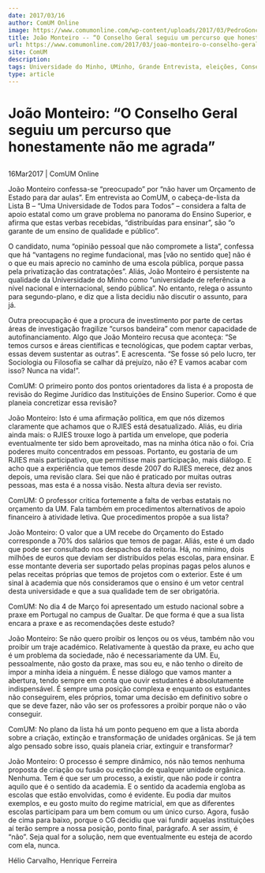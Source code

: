 ```yaml
---
date: 2017/03/16
author: ComUM Online
image: https://www.comumonline.com/wp-content/uploads/2017/03/PedroGoncaloCosta_JoaoMonteiro_CG_11-1500x1000.jpg
title: João Monteiro -- “O Conselho Geral seguiu um percurso que honestamente não me agrada”
url: https://www.comumonline.com/2017/03/joao-monteiro-o-conselho-geral-seguiu-um-percurso-que-honestamente-nao-me-agrada/
site: ComUM
description: 
tags: Universidade do Minho, UMinho, Grande Entrevista, eleições, Conselho Geral, Eleições 2017, Eleições CG 2017, João Monteiro
type: article
---
```



# João Monteiro: “O Conselho Geral seguiu um percurso que honestamente não me agrada”

## 

16Mar2017 | ComUM Online

João Monteiro confessa-se “preocupado” por “não haver um Orçamento de Estado para dar aulas”. Em entrevista ao ComUM, o cabeça-de-lista da Lista B – “Uma Universidade de Todos para Todos” – considera a falta de apoio estatal como um grave problema no panorama do Ensino Superior, e afirma que estas verbas recebidas, “distribuídas para ensinar”, são “o garante de um ensino de qualidade e público”.

O candidato, numa “opinião pessoal que não compromete a lista”, confessa que há “vantagens no regime fundacional, mas [vão no sentido que] não é o que eu mais aprecio no caminho de uma escola pública, porque passa pela privatização das contratações”. Aliás, João Monteiro é persistente na qualidade da Universidade do Minho como “universidade de referência a nível nacional e internacional, sendo pública”. No entanto, relega o assunto para segundo-plano, e diz que a lista decidiu não discutir o assunto, para já.

Outra preocupação é que a procura de investimento por parte de certas áreas de investigação fragilize “cursos bandeira” com menor capacidade de autofinanciamento. Algo que João Monteiro recusa que aconteça: “Se temos cursos e áreas científicas e tecnológicas, que podem captar verbas, essas devem sustentar as outras”. E acrescenta. “Se fosse só pelo lucro, ter Sociologia ou Filosofia se calhar dá prejuízo, não é? E vamos acabar com isso? Nunca na vida!”.

ComUM: O primeiro ponto dos pontos orientadores da lista é a proposta de revisão do Regime Jurídico das Instituições de Ensino Superior. Como é que planeia concretizar essa revisão?

João Monteiro: Isto é uma afirmação política, em que nós dizemos claramente que achamos que o RJIES está desatualizado. Aliás, eu diria ainda mais: o RJIES trouxe logo à partida um envelope, que poderia eventualmente ter sido bem aproveitado, mas na minha ótica não o foi. Cria poderes muito concentrados em pessoas.
Portanto, eu gostaria de um RJIES mais participativo, que permitisse mais participação, mais diálogo. E acho que a experiência que temos desde 2007 do RJIES merece, dez anos depois, uma revisão clara. Sei que não é praticado por muitas outras pessoas, mas esta é a nossa visão. Nesta altura devia ser revisto.

ComUM: O professor critica fortemente a falta de verbas estatais no orçamento da UM. Fala também em procedimentos alternativos de apoio financeiro à atividade letiva. Que procedimentos propõe a sua lista?

João Monteiro: O valor que a UM recebe do Orçamento do Estado corresponde a 70% dos salários que temos de pagar. Aliás, este é um dado que pode ser consultado nos despachos da reitoria. Há, no mínimo, dois milhões de euros que deviam ser distribuídos pelas escolas, para ensinar. E esse montante deveria ser suportado pelas propinas pagas pelos alunos e pelas receitas próprias que temos de projetos com o exterior. Este é um sinal à academia que nós consideramos que o ensino é um vetor central desta universidade e que a sua qualidade tem de ser obrigatória.

ComUM: No dia 4 de Março foi apresentado um estudo nacional sobre a praxe em Portugal no campus de Gualtar. De que forma é que a sua lista encara a praxe e as recomendações deste estudo?

João Monteiro: Se não quero proibir os lenços ou os véus, também não vou proibir um traje académico. Relativamente à questão da praxe, eu acho que é um problema da sociedade, não é necessariamente da UM. Eu, pessoalmente, não gosto da praxe, mas sou eu, e não tenho o direito de impor a minha ideia a ninguém. É nesse diálogo que vamos manter a abertura, tendo sempre em conta que ouvir estudantes é absolutamente indispensável. É sempre uma posição complexa e enquanto os estudantes não conseguirem, eles próprios, tomar uma decisão em definitivo sobre o que se deve fazer, não vão ser os professores a proibir porque não o vão conseguir.

ComUM: No plano da lista há um ponto pequeno em que a lista aborda sobre a criação, extinção e transformação de unidades orgânicas. Se já tem algo pensado sobre isso, quais planeia criar, extinguir e transformar?

João Monteiro: O processo é sempre dinâmico, nós não temos nenhuma proposta de criação ou fusão ou extinção de qualquer unidade orgânica. Nenhuma. Tem é que ser um processo, a existir, que não pode ir contra aquilo que é o sentido da academia. E o sentido da academia engloba as escolas que estão envolvidas, como é evidente. Eu podia dar muitos exemplos, e eu gosto muito do regime matricial, em que as diferentes escolas participam para um bem comum ou um único curso.  Agora, fusão de cima para baixo, porque o CG decidiu que vai fundir aquelas instituições aí terão sempre a nossa posição, ponto final, parágrafo. A ser assim, é “não”. Seja qual for a solução, nem que eventualmente eu esteja de acordo com ela, nunca.

Hélio Carvalho, Henrique Ferreira
